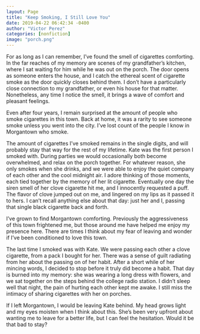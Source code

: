 ```yaml
---
layout: Page
title: "Keep Smoking, I Still Love You"
date: 2019-04-22 06:42:34 -0400
author: "Victor Perez"
categories: [nonfiction]
image: "porch.png"
---
```


For as long as I can remember, I’ve found the smell of cigarettes comforting. In the far reaches of my memory are scenes of my grandfather’s kitchen, where I sat waiting for him while he was out on the porch. The door opens as someone enters the house, and I catch the ethereal scent of cigarette smoke as the door quickly closes behind them. I don’t have a particularly close connection to my grandfather, or even his house for that matter. Nonetheless, any time I notice the smell, it brings a wave of comfort and pleasant feelings.

Even after four years, I remain surprised at the amount of people who smoke cigarettes in this town. Back at home, it was a rarity to see someone smoke unless you went into the city. I’ve lost count of the people I know in Morgantown who smoke.

The amount of cigarettes I’ve smoked remains in the single digits, and will probably stay that way for the rest of my lifetime. Kate was the first person I smoked with. During parties we would occasionally both become overwhelmed, and relax on the porch together. For whatever reason, she only smokes when she drinks, and we were able to enjoy the quiet company of each other and the cool midnight air. I adore thinking of those moments, each tied together by the memory of her lit cigarette. Eventually one day the siren smell of her clove cigarette hit me, and I innocently requested a puff. The flavor of clove jumped out on me, and lingered on my lips as it passed it to hers. I can’t recall anything else about that day: just her and I, passing that single black cigarette back and forth.

I’ve grown to find Morgantown comforting. Previously the aggressiveness of this town frightened me, but those around me have helped me enjoy my presence here. There are times I think about my fear of leaving and wonder if I’ve been conditioned to love this town.

The last time I smoked was with Kate. We were passing each other a clove cigarette, from a pack I bought for her. There was a sense of guilt radiating from her about the passing on of her habit. After a short while of her mincing words, I decided to stop before it truly did become a habit. That day is burned into my memory: she was wearing a long dress with flowers, and we sat together on the steps behind the college radio station. I didn’t sleep well that night, the pain of hurting each other kept me awake. I still miss the intimacy of sharing cigarettes with her on porches.

If I left Morgantown, I would be leaving Kate behind. My head grows light and my eyes moisten when I think about this. She’s been very upfront about wanting me to leave for a better life, but I can feel the hesitation. Would it be that bad to stay?
